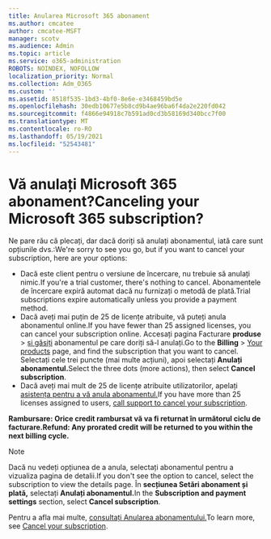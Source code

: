 ```yaml
---
title: Anularea Microsoft 365 abonament
ms.author: cmcatee
author: cmcatee-MSFT
manager: scotv
ms.audience: Admin
ms.topic: article
ms.service: o365-administration
ROBOTS: NOINDEX, NOFOLLOW
localization_priority: Normal
ms.collection: Adm_O365
ms.custom: ''
ms.assetid: 8518f535-1bd3-4bf0-8e6e-e3468459bd5e
ms.openlocfilehash: 30edb10677e5b8cd9b4ae96ba6f4da2e220fd042
ms.sourcegitcommit: f4866e94918c7b591ad0cd3b58169d340bcc7f00
ms.translationtype: MT
ms.contentlocale: ro-RO
ms.lasthandoff: 05/19/2021
ms.locfileid: "52543481"
---
```

# <a name="canceling-your-microsoft-365-subscription"></a><span data-ttu-id="bb5e3-102">Vă anulați Microsoft 365 abonament?</span><span class="sxs-lookup"><span data-stu-id="bb5e3-102">Canceling your Microsoft 365 subscription?</span></span>

<span data-ttu-id="bb5e3-103">Ne pare rău că plecați, dar dacă doriți să anulați abonamentul, iată care sunt opțiunile dvs.:</span><span class="sxs-lookup"><span data-stu-id="bb5e3-103">We're sorry to see you go, but if you want to cancel your subscription, here are your options:</span></span>
  
- <span data-ttu-id="bb5e3-104">Dacă este client pentru o versiune de încercare, nu trebuie să anulați nimic.</span><span class="sxs-lookup"><span data-stu-id="bb5e3-104">If you're a trial customer, there's nothing to cancel.</span></span> <span data-ttu-id="bb5e3-105">Abonamentele de încercare expiră automat dacă nu furnizați o metodă de plată.</span><span class="sxs-lookup"><span data-stu-id="bb5e3-105">Trial subscriptions expire automatically unless you provide a payment method.</span></span>
- <span data-ttu-id="bb5e3-106">Dacă aveți mai puțin de 25 de licențe atribuite, vă puteți anula abonamentul online.</span><span class="sxs-lookup"><span data-stu-id="bb5e3-106">If you have fewer than 25 assigned licenses, you can cancel your subscription online.</span></span> <span data-ttu-id="bb5e3-107">Accesați pagina Facturare **produse** \> [și găsiți](https://go.microsoft.com/fwlink/p/?linkid=842054) abonamentul pe care doriți să-l anulați.</span><span class="sxs-lookup"><span data-stu-id="bb5e3-107">Go to the **Billing** \> [Your products](https://go.microsoft.com/fwlink/p/?linkid=842054) page, and find the subscription that you want to cancel.</span></span> <span data-ttu-id="bb5e3-108">Selectați cele trei puncte (mai multe acțiuni), apoi selectați **Anulați abonamentul.**</span><span class="sxs-lookup"><span data-stu-id="bb5e3-108">Select the three dots (more actions), then select **Cancel subscription**.</span></span>
- <span data-ttu-id="bb5e3-109">Dacă aveți mai mult de 25 de licențe atribuite utilizatorilor, apelați [asistența pentru a vă anula abonamentul.](https://go.microsoft.com/fwlink/p/?linkid=518322)</span><span class="sxs-lookup"><span data-stu-id="bb5e3-109">If you have more than 25 licenses assigned to users, [call support to cancel your subscription](https://go.microsoft.com/fwlink/p/?linkid=518322).</span></span>

<span data-ttu-id="bb5e3-110">**Rambursare: Orice credit rambursat vă va fi returnat în următorul ciclu de facturare.**</span><span class="sxs-lookup"><span data-stu-id="bb5e3-110">**Refund: Any prorated credit will be returned to you within the next billing cycle.**</span></span>

> [!NOTE]
> <span data-ttu-id="bb5e3-111">Dacă nu vedeți opțiunea de a anula, selectați abonamentul pentru a vizualiza pagina de detalii.</span><span class="sxs-lookup"><span data-stu-id="bb5e3-111">If you don't see the option to cancel, select the subscription to view the details page.</span></span> <span data-ttu-id="bb5e3-112">În **secțiunea Setări abonament și plată,** selectați **Anulați abonamentul.**</span><span class="sxs-lookup"><span data-stu-id="bb5e3-112">In the **Subscription and payment settings** section, select **Cancel subscription**.</span></span>

<span data-ttu-id="bb5e3-113">Pentru a afla mai multe, [consultați Anularea abonamentului.](/microsoft-365/commerce/subscriptions/cancel-your-subscription)</span><span class="sxs-lookup"><span data-stu-id="bb5e3-113">To learn more, see [Cancel your subscription](/microsoft-365/commerce/subscriptions/cancel-your-subscription).</span></span>
